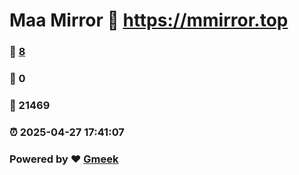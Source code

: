 # Maa Mirror :link: https://mmirror.top 
### :page_facing_up: [8](https://mmirror.top/tag.html) 
### :speech_balloon: 0 
### :hibiscus: 21469 
### :alarm_clock: 2025-04-27 17:41:07 
### Powered by :heart: [Gmeek](https://github.com/Meekdai/Gmeek)
